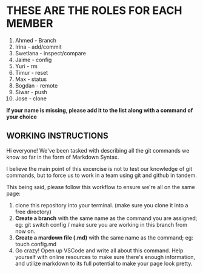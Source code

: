 # THESE ARE THE ROLES FOR EACH MEMBER

1. Ahmed - Branch
2. Irina - add/commit
3. Swetlana - inspect/compare
4. Jaime - config
5. Yuri  - rm
6. Timur - reset
7. Max - status
8. Bogdan - remote
9. Siwar - push
10. Jose - clone


**If your name is missing, please add it to the list along with a command of your choice**

## WORKING INSTRUCTIONS

Hi everyone! 
We've been tasked with describing all the git commands we know so far in the form of Markdown Syntax.

I believe the main point of this excercise is not to test our knowledge of git commands, but to force us to work in a team using git and github in tandem.

This being said, please follow this workflow to ensure we're all on the same page:

1. clone this repository into your terminal. (make sure you clone it into a free directory)
2. **Create a branch** with the same name as the command you are assigned; eg: git switch config / make sure you are working in this branch from now on.
3. **Create a mardown file (.md)** with the same name as the command; eg: touch config.md 
4. Go crazy! Open up VSCode and write all about this command. Help yourself with online resources to make sure there's enough information, and utilize markdown to its full potential to make your page look pretty.